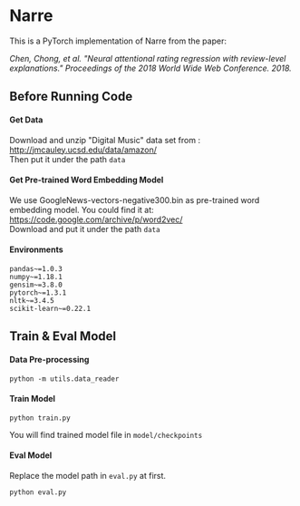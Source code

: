 # Narre
This is a PyTorch implementation of Narre from the paper:  
  
_Chen, Chong, et al. "Neural attentional rating regression with review-level explanations." Proceedings of the 2018 World Wide Web Conference. 2018._


## Before Running Code

#### Get Data
Download and unzip "Digital Music" data set from :  
http://jmcauley.ucsd.edu/data/amazon/  
Then put it under the path `data`

#### Get Pre-trained Word Embedding Model
We use GoogleNews-vectors-negative300.bin as pre-trained word embedding model.
You could find it at:  
https://code.google.com/archive/p/word2vec/  
Download and put it under the path `data`

#### Environments
```
pandas~=1.0.3
numpy~=1.18.1
gensim~=3.8.0
pytorch~=1.3.1
nltk~=3.4.5
scikit-learn~=0.22.1
```

## Train & Eval Model

#### Data Pre-processing
```
python -m utils.data_reader
```

#### Train Model
```
python train.py
```
You will find trained model file in `model/checkpoints`

#### Eval Model  
Replace the model path in `eval.py` at first.
```
python eval.py
```
